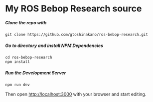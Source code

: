 # My ROS Bebop Research source

##### Clone the repo with

```
git clone https://github.com/gtoshinakano/ros-bebop-research.git
```

##### Go to directory and install NPM Dependencies
```
cd ros-bebop-research
npm install
```

##### Run the Development Server
```bash
npm run dev
```

Then open [http://localhost:3000](http://localhost:3000) with your browser and start editing.
